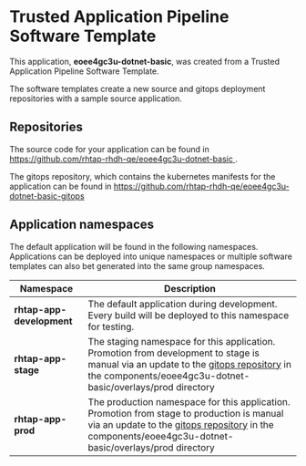 # Trusted Application Pipeline Software Template

This application, **eoee4gc3u-dotnet-basic**, was created from a Trusted Application Pipeline Software Template.

The software templates create a new source and gitops deployment repositories with a sample source application. 

## Repositories

The source code for your application can be found in [https://github.com/rhtap-rhdh-qe/eoee4gc3u-dotnet-basic ](https://github.com/rhtap-rhdh-qe/eoee4gc3u-dotnet-basic ).
 
The gitops repository, which contains the kubernetes manifests for the application can be found in 
[https://github.com/rhtap-rhdh-qe/eoee4gc3u-dotnet-basic-gitops ](https://github.com/rhtap-rhdh-qe/eoee4gc3u-dotnet-basic-gitops ) 

## Application namespaces 

The default application will be found in the following namespaces. Applications can be deployed into unique namespaces or multiple software templates can also bet generated into the same group namespaces.  

|  Namespace   |  Description   |  
| -------- | -------- |   
| **rhtap-app-development** | The default application during development. Every build will be deployed to this namespace for testing. | 
| **rhtap-app-stage** | The staging namespace for this application. Promotion from development to stage is manual via an update to the [gitops repository](https://github.com/rhtap-rhdh-qe/eoee4gc3u-dotnet-basic-gitops ) in the components/eoee4gc3u-dotnet-basic/overlays/prod directory |  
| **rhtap-app-prod** | The production namespace for this application. Promotion from stage to production is manual via an update to the [gitops repository](https://github.com/rhtap-rhdh-qe/eoee4gc3u-dotnet-basic-gitops ) in the components/eoee4gc3u-dotnet-basic/overlays/prod directory | 